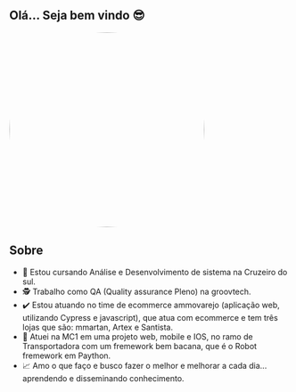 ## Olá... Seja bem vindo 😎

<img style="border-radius: 50%;" src="https://user-images.githubusercontent.com/77105353/141194040-4aa9018a-c283-4ad7-a404-9fd76abd951d.jpeg" width=350px; >
                                                                                                                     
## Sobre 
- 👔 Estou cursando Análise e Desenvolvimento de sistema na Cruzeiro do sul. 
- 🕵️ Trabalho como QA (Quality assurance Pleno) na groovtech.
- ✔️  Estou atuando no time de ecommerce ammovarejo (aplicação web, utilizando Cypress e javascript), que atua com ecommerce e tem três lojas que são: mmartan, Artex e Santista.
- 🚀  Atuei na MC1 em uma projeto web, mobile e IOS, no ramo de Transportadora com um fremework bem bacana, que é o Robot fremework em Paython.
- 📈  Amo o que faço e busco fazer o melhor e melhorar a cada dia... aprendendo e disseminando conhecimento. 

